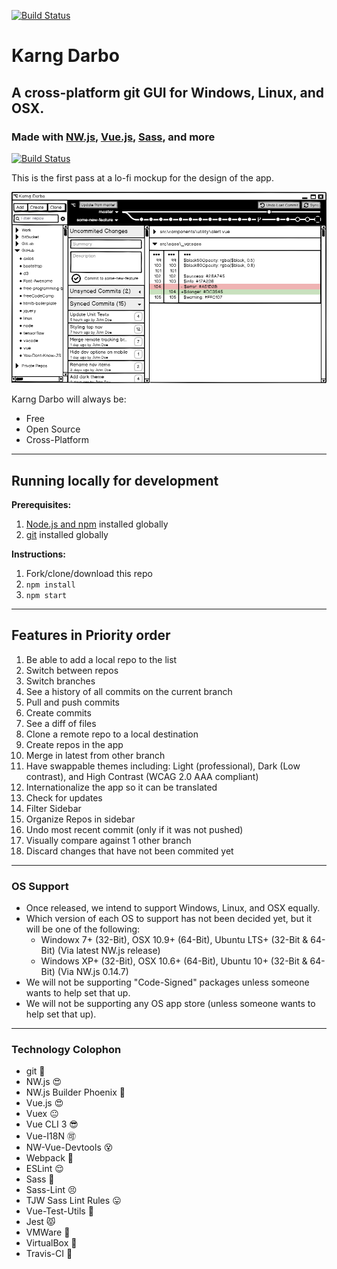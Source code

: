 [![Build Status](https://travis-ci.org/TheJaredWilcurt/karngdarbo.svg?branch=master)](https://travis-ci.org/TheJaredWilcurt/karngdarbo)

# Karng Darbo

## A cross-platform git GUI for Windows, Linux, and OSX.

### Made with [NW.js](https://nwjs.io), [Vue.js](https://vuejs.org), [Sass](https://sass-lang.com), and more

[![Build Status](https://travis-ci.org/TheJaredWilcurt/karngdarbo.svg?branch=master)](https://travis-ci.org/TheJaredWilcurt/karngdarbo)

This is the first pass at a lo-fi mockup for the design of the app.

![Karng Darbo mockup](assets/karng-darbo.png)

Karng Darbo will always be:

* Free
* Open Source
* Cross-Platform

* * *

## Running locally for development

**Prerequisites:**

1. [Node.js and npm](http://nodejs.org) installed globally
1. [git](https://git-scm.com) installed globally

**Instructions:**

1. Fork/clone/download this repo
1. `npm install`
1. `npm start`

* * *

## Features in Priority order

1. Be able to add a local repo to the list
1. Switch between repos
1. Switch branches
1. See a history of all commits on the current branch
1. Pull and push commits
1. Create commits
1. See a diff of files
1. Clone a remote repo to a local destination
1. Create repos in the app
1. Merge in latest from other branch
1. Have swappable themes including: Light (professional), Dark (Low contrast), and High Contrast (WCAG 2.0 AAA compliant)
1. Internationalize the app so it can be translated
1. Check for updates
1. Filter Sidebar
1. Organize Repos in sidebar
1. Undo most recent commit (only if it was not pushed)
1. Visually compare against 1 other branch
1. Discard changes that have not been commited yet

* * *

### OS Support

* Once released, we intend to support Windows, Linux, and OSX equally.
* Which version of each OS to support has not been decided yet, but it will be one of the following:
  * Windowx 7+ (32-Bit), OSX 10.9+ (64-Bit), Ubuntu LTS+ (32-Bit & 64-Bit) (Via latest NW.js release)
  * Windows XP+ (32-Bit), OSX 10.6+ (64-Bit), Ubuntu 10+ (32-Bit & 64-Bit) (Via NW.js 0.14.7)
* We will not be supporting "Code-Signed" packages unless someone wants to help set that up.
* We will not be supporting any OS app store (unless someone wants to help set that up).

* * *

### Technology Colophon

* git :grimacing:
* NW.js :heart_eyes:
* NW.js Builder Phoenix :fallen_leaf:
* Vue.js :heart_eyes:
* Vuex :neutral_face:
* Vue CLI 3 :sunglasses:
* Vue-I18N :accept:
* NW-Vue-Devtools :dizzy_face:
* Webpack :fu:
* ESLint :relieved:
* Sass :sparkling_heart:
* Sass-Lint :persevere:
* TJW Sass Lint Rules :stuck_out_tongue:
* Vue-Test-Utils :speak_no_evil:
* Jest :pouting_cat:
* VMWare :elephant:
* VirtualBox :wine_glass:
* Travis-CI :rainbow:

